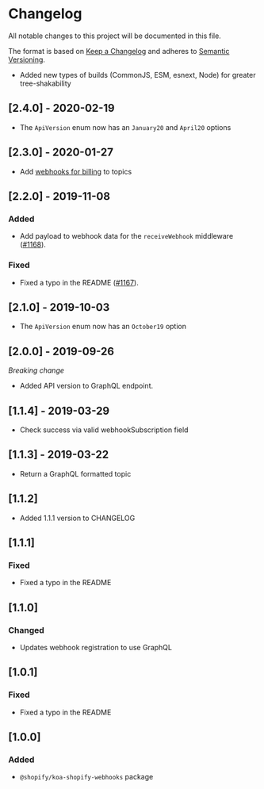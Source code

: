# Changelog

All notable changes to this project will be documented in this file.

The format is based on [Keep a Changelog](http://keepachangelog.com/en/1.0.0/)
and adheres to [Semantic Versioning](http://semver.org/spec/v2.0.0.html).

<!-- ## [Unreleased] -->

- Added new types of builds (CommonJS, ESM, esnext, Node) for greater tree-shakability

## [2.4.0] - 2020-02-19

- The `ApiVersion` enum now has an `January20` and `April20` options

## [2.3.0] - 2020-01-27

- Add [webhooks for billing](https://help.shopify.com/en/api/guides/billing-api#webhooks-for-billing) to topics

## [2.2.0] - 2019-11-08

### Added

- Add payload to webhook data for the `receiveWebhook` middleware ([#1168](https://github.com/Shopify/quilt/pull/1168)).

### Fixed

- Fixed a typo in the README ([#1167](https://github.com/Shopify/quilt/pull/1167)).

## [2.1.0] - 2019-10-03

- The `ApiVersion` enum now has an `October19` option

## [2.0.0] - 2019-09-26

_Breaking change_

- Added API version to GraphQL endpoint.

## [1.1.4] - 2019-03-29

- Check success via valid webhookSubscription field

## [1.1.3] - 2019-03-22

- Return a GraphQL formatted topic

## [1.1.2]

- Added 1.1.1 version to CHANGELOG

## [1.1.1]

### Fixed

- Fixed a typo in the README

## [1.1.0]

### Changed

- Updates webhook registration to use GraphQL

## [1.0.1]

### Fixed

- Fixed a typo in the README

## [1.0.0]

### Added

- `@shopify/koa-shopify-webhooks` package

